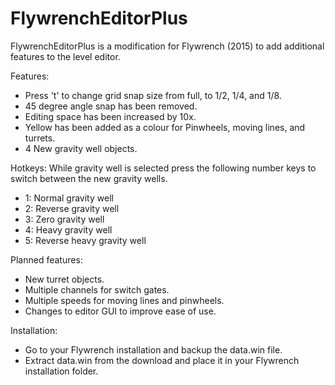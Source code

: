# FlywrenchEditorPlus

FlywrenchEditorPlus is a modification for Flywrench (2015) to add additional features to the level editor.

Features:
- Press 't' to change grid snap size from full, to 1/2, 1/4, and 1/8.
- 45 degree angle snap has been removed.
- Editing space has been increased by 10x.
- Yellow has been added as a colour for Pinwheels, moving lines, and turrets.
- 4 New gravity well objects.

Hotkeys: While gravity well is selected press the following number keys to switch between the new gravity wells.
- 1: Normal gravity well
- 2: Reverse gravity well
- 3: Zero gravity well
- 4: Heavy gravity well
- 5: Reverse heavy gravity well

Planned features:
- New turret objects.
- Multiple channels for switch gates.
- Multiple speeds for moving lines and pinwheels.
- Changes to editor GUI to improve ease of use. 

Installation:
- Go to your Flywrench installation and backup the data.win file.
- Extract data.win from the download and place it in your Flywrench installation folder. 
